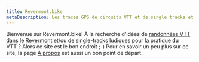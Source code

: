 ```yaml
---
title: Revermont.bike
metaDescription: Les traces GPS de circuits VTT et de single tracks et une blog dédié au VTT dans le Revermont
---
```


Bienvenue sur Revermont.bike! À la recherche d'idées de [randonnées VTT dans le
Revermont](/randonnees/) et/ou de [single-tracks ludiques](/single-tracks/) pour la
pratique du VTT&nbsp;? Alors ce site est le bon endroit ;-) Pour en savoir un
peu plus sur ce site, la page [À propos](/a-propos/) est aussi un bon point de
départ.
